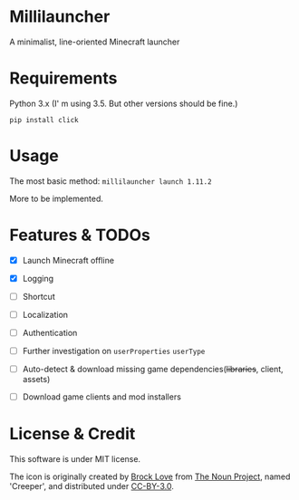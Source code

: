 # Millilauncher

A minimalist, line-oriented Minecraft launcher

# Requirements

Python 3.x (I' m using 3.5. But other versions should be fine.)

`pip install click`

# Usage

The most basic method:
`millilauncher launch 1.11.2`

More to be implemented.

# Features & TODOs

* [x] Launch Minecraft offline

* [x] Logging

* [ ] Shortcut

* [ ] Localization

* [ ] Authentication

* [ ] Further investigation on `userProperties` `userType`

* [ ] Auto-detect & download missing game dependencies(~~libraries~~, client, assets)

* [ ] Download game clients and mod installers

# License & Credit

This software is under MIT license.

The icon is originally created by [Brock Love](https://thenounproject.com/brock.love) from [The Noun Project](https://thenounproject.com/term/creeper/431729), named 'Creeper', and distributed under [CC-BY-3.0](https://creativecommons.org/licenses/by/3.0).

